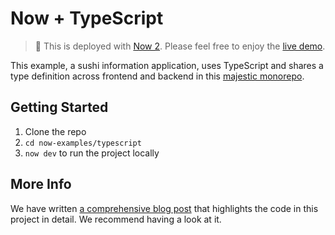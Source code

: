 # Now + TypeScript

> 🚀 This is deployed with [Now 2](https://zeit.co/now). Please feel free to enjoy the [live demo](https://typescript-sushi.now.sh).

This example, a sushi information application, uses TypeScript and shares a type definition across frontend and backend in this [majestic monorepo](https://zeit.co/blog/now-2#the-majestic-monorepo).

## Getting Started

1. Clone the repo
2. `cd now-examples/typescript`
3. `now dev` to run the project locally

## More Info

We have written [a comprehensive blog post](https://zeit.co/blog/scalable-apps-with-typescript-and-now-2) that highlights the code in this project in detail. We recommend having a look at it.
